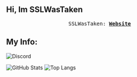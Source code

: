 ## Hi, Im SSLWasTaken

<p align="center">
  <samp>
    SSLWasTaken:
    <b><a href="">Website</a></b>
    <b><a href="https://ssllllll.github.io/coolsite/"></a></b>
</samp><br>
</p>

## My Info:

![Discord]( https://discord.c99.nl/widget/theme-3/864707443837894677.png)


![GitHub Stats](https://github-readme-stats.vercel.app/api?username=ssllllll&theme=radical) ![Top Langs](https://github-readme-stats.vercel.app/api/top-langs/?username=ssllllll&layout=compact&theme=radical)



[webdevplaylist]:https://xvideos.com/





